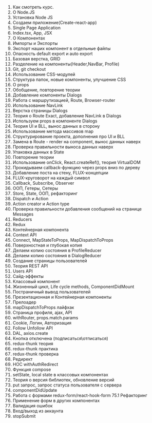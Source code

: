 1. Как смотреть курс.
2. О Node.JS
3. Установка Node JS
4. Создаем приложение(Create-react-app)
5. Single Page Application
6. Index.tsx, App, JSX
7. О Компонентах
8. Импорты и Экспорты
9. Экспорт наших компонент в отдельные файлы
10. Опасность default export и auto export
11. Базовая верстка, GRID
12. Разделение на компоненты(Header,NavBar, Profile) 
13. Git, git checkout
14. Использование CSS-модулей
15. Структура папок, новые компоненты, улучшение CSS
16. О props
17. Обобщение, повторение теории
18. Добавление компоненты Dialogs
19. Работа с маршрутизацией, Route, Browser-router
20. Использование NavLink
21. Верстка страницы Dialogs
22. Теория о Route Exact, добавление NavLink в Dialogs
23. Используем props в компоненте Dialogs
24. Теория UI и BLL, вынос данных в сторону
25. Использование метода массивов map
26. Структурирование проекта, дополнения про UI и BLL
27. Замена в Route - render на component, вынос данных наверх
28. Проверка правильности выноса данных наверх
29. Упаковка данных в State
30. Повторение теории
31. Использование onClick, React.createRef(), теория VirtualDOM
32. Прокидываем callback-функцию через props вниз по дереву
33. Добавление поста на стену, FLUX-концепции
34. FLUX-круговорот на каждый символ
35. Callback, Subscribe, Observer
36. ООП, Гетеры, Сетеры
37. Store, State, ООП, рефакторинг
38. Dispatch и Action
39. Action creator и Action type
40. Проверка правильности добавления сообщений на странице Messages
41. Reducers
42. Redux
43. Контейнерная компонента
44. Context API
45. Сonnect, MapStateToProps, MapDispatchToProps
46. Поверхностная и глубокая копия
47. Делаем копию состояния в ProfileReducer
48. Делаем копию состояния в DialogReducer
49. Создание страницы пользователей
50. Теория REST API
51. Users API
52. Сайд-эффекты 
53. Классовый компонент
54. Жизненный цикл, Life cycle methods, ComponentDidMount
55. Постраничный вывод пользователей
56. Презентационная и Контейнерная компоненты
57. Прелоадер
58. mapDispatchToProps лайфхак
59. Страница профиля, ajax, API
60. withRouter, props.match.params
61. Cookie, Логин, Авторизация
62. Follow Unfollow API
63. DAL, axios.create
64. Кнопка отключена (подписаться\отписаться)
65. redux-thunk теория
66. redux-thunk практика 
67. redux-thunk проверка
68. Редирект
69. HOC withAuthRedirect
70. Функция compose
71. setState, local state в классовых компонентах
72. Теория о версия библиотек, обновление версий
73. put запрос, запрос статуса пользователя с сервера
74. componentDidUpdate
75. Работа с формами redux-form/react-hook-form
75.1 Рефакторинг
76. Применение форм в других компонентах
77. Валидация ошибок
78. Вход/выход из аккаунта
79. stopSubmit 